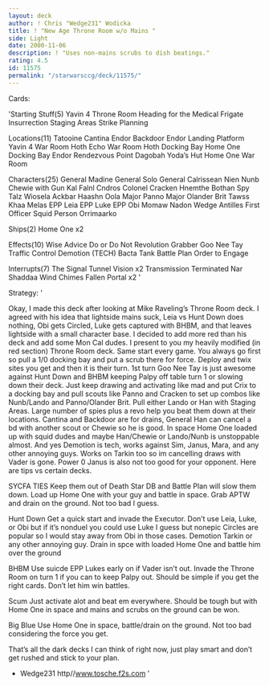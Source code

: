 ```yaml
---
layout: deck
author: ! Chris "Wedge231" Wodicka
title: ! "New Age Throne Room w/o Mains "
side: Light
date: 2000-11-06
description: ! "Uses non-mains scrubs to dish beatings."
rating: 4.5
id: 11575
permalink: "/starwarsccg/deck/11575/"
---
```

Cards: 

'Starting Stuff(5)
Yavin 4 Throne Room
Heading for the Medical Frigate
Insurrection
Staging Areas
Strike Planning

Locations(11)
Tatooine Cantina
Endor Backdoor
Endor Landing Platform
Yavin 4 War Room
Hoth Echo War Room
Hoth Docking Bay
Home One Docking Bay
Endor
Rendezvous Point
Dagobah Yoda’s Hut
Home One War Room

Characters(25)
General Madine
General Solo
General Calrissean
Nien Nunb
Chewie with Gun
Kal Falnl Cndros
Colonel Cracken
Hnemthe
Bothan Spy
Talz
Wiosela
Ackbar
Haashn
Oola
Major Panno
Major Olander Brit
Tawss Khaa
Melas
EPP Leia
EPP Luke
EPP Obi
Momaw Nadon
Wedge Antilles
First Officer Squid Person
Orrimaarko

Ships(2)
Home One x2

Effects(10)
Wise Advice
Do or Do Not
Revolution
Grabber
Goo Nee Tay
Traffic Control
Demotion (TECH)
Bacta Tank
Battle Plan
Order to Engage

Interrupts(7)
The Signal
Tunnel Vision x2
Transmission Terminated
Nar Shaddaa Wind Chimes
Fallen Portal x2
'

Strategy: '

Okay, I made this deck after looking at Mike Raveling’s Throne Room deck. I agreed with his idea that lightside mains suck, Leia vs Hunt Down does nothing, Obi gets Circled, Luke gets captured with BHBM, and that leaves lightside with a small character base. I decided to add more red than his deck and add some Mon Cal dudes. I present to you my heavily modified (in red section) Throne Room deck. Same start every game. You always go first so pull a 1/0 docking bay and put a scrub there for force. Deploy and twix sites you get and then it is their turn. 1st turn Goo Nee Tay is just awesome against Hunt Down and BHBM keeping Palpy off table turn 1 or slowing down their deck. Just keep drawing and activating like mad and put Crix to a docking bay and pull scouts like Panno and Cracken to set up combos like Nunb/Lando and Panno/Olander Brit. Pull either Lando or Han with Staging Areas. Large number of spies plus a revo help you beat them down at their locations. Cantina and Backdoor are for drains, General Han can cancel a bd with another scout or Chewie so he is good. In space Home One loaded up with squid dudes and maybe Han/Chewie or Lando/Nunb is unstoppable almost. And yes Demotion is tech, works against Sim, Janus, Mara, and any other annoying guys. Works on Tarkin too so im cancelling draws with Vader is gone. Power 0 Janus is also not too good for your opponent. Here are tips vs certain decks.

SYCFA TIES Keep them out of Death Star DB and Battle Plan will slow them down. Load up Home One with your guy and battle in space. Grab APTW and drain on the ground. Not too bad I guess.

Hunt Down Get a quick start and invade the Executor. Don’t use Leia, Luke, or Obi but if it’s nonduel you could use Luke I guess but nonepic Circles are popular so I would stay away from Obi in those cases. Demotion Tarkin or any other annoying guy. Drain in spce with loaded Home One and battle him over the ground

BHBM Use suicde EPP Lukes early on if Vader isn’t out. Invade the Throne Room on turn 1 if you can to keep Palpy out. Should be simple if you get the right cards. Don’t let him win battles.

Scum Just activate alot and beat em everywhere. Should be tough but with Home One in space and mains and scrubs on the ground can be won.

Big Blue Use Home One in space, battle/drain on the ground. Not too bad considering the force you get.

That’s all the dark decks I can think of right now, just play smart and don’t get rushed and stick to your plan.

- Wedge231
http//www.tosche.f2s.com '
